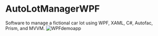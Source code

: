 # AutoLotManagerWPF
Software to manage a fictional car lot using WPF, XAML, C#, Autofac, Prism, and MVVM.
![WPFdemoapp](https://user-images.githubusercontent.com/26072560/194612881-87cbe693-4536-44ff-ba6a-f3cf8a68587e.PNG)
